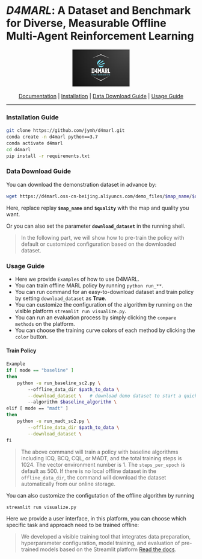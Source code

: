 # *D4MARL*: A Dataset and Benchmark for Diverse, Measurable Offline Multi-Agent Reinforcement Learning

<div align="center">
  <img src="https://github.com/jymh/d4marl/blob/main/docs/source/images/d4marl_logo.png" width="30%"/>
</div>

<div align="center">

</div>

<p align="center">
  <a href="https://d4marl.readthedocs.io/en/latest/">Documentation</a> |
  <a href="https://github.com/jymh/d4marl/tree/main#installation-guide">Installation</a> |
  <a href="https://github.com/jymh/d4marl/tree/main#data-download-guide">Data Download Guide</a> |
  <a href="https://github.com/jymh/d4marl/tree/main#usage-guide">Usage Guide</a>
</p>

--------------------------------------------------------------------------------

### Installation Guide

```bash
git clone https://github.com/jymh/d4marl.git
conda create -n d4marl python==3.7
conda activate d4marl
cd d4marl
pip install -r requirements.txt
```


### Data Download Guide

You can download the demonstration dataset in advance by:

```bash
wget https://d4marl.oss-cn-beijing.aliyuncs.com/demo_files/$map_name/$quality/$quality.hdf5
```

Here, replace replay **`$map_name`** and **`$quality`** with the map and quality you want.

Or you can also set the parameter **`download_dataset`** in the running shell. 

> In the following part, we will show how to pre-train the policy with default or customized configuration based on the downloaded dataset.



### Usage Guide

- Here we provide `Examples` of how to use D4MARL.
- You can train offline MARL policy by running `python run_**`.
- You can run command for an easy-to-download dataset and train policy by setting `download_dataset` as **True**.
- You can customize the configuration of the algorithm by running on the visible platform `streamlit run visualize.py`.
- You can run an evaluation process by simply clicking the `compare methods` on the platform.
- You can choose the training curve colors of each method by clicking the `color` button.

#### Train Policy

```bash
Example
if [ mode == "baseline" ]
then
    python -u run_baseline_sc2.py \ 
        --offline_data_dir $path_to_data \
        --download_dataset \   # download demo dataset to start a quick training
        --algorithm $baseline_algorithm \
elif [ mode == "madt" ]
then
    python -u run_madt_sc2.py \
        --offline_data_dir $path_to_data \
        --download_dataset \
fi
```

> The above command will train a policy with baseline algorithms including ICQ, BCQ, CQL, or MADT, and the total training steps is 1024. The vector environment number is 1. The ``steps_per_epoch`` is default as 500. If there is no local offline dataset in the `offline_data_dir`, the command will download the dataset automatically from our online storage.

You can also customize the configutation of the offline algorithm by running

```bash
streamlit run visualize.py
```

Here we provide a user interface, in this platform, you can choose which specific task and approach need to be trained offline:

> We developed a visible training tool that integrates data preparation, hyperparameter configuration, model training, and evaluation of pre-trained models based on the Streamlit platform [Read the docs](https://www.writethedocs.org/).
